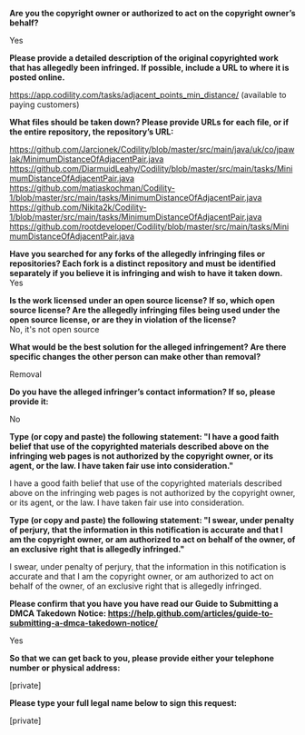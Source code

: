 **Are you the copyright owner or authorized to act on the copyright owner’s behalf?**  

Yes

**Please provide a detailed description of the original copyrighted work that has allegedly been infringed. If possible, include a URL to where it is posted online.**  

https://app.codility.com/tasks/adjacent_points_min_distance/
(available to paying customers)

**What files should be taken down? Please provide URLs for each file, or if the entire repository, the repository’s URL:**  

https://github.com/Jarcionek/Codility/blob/master/src/main/java/uk/co/jpawlak/MinimumDistanceOfAdjacentPair.java  
https://github.com/DiarmuidLeahy/Codility/blob/master/src/main/tasks/MinimumDistanceOfAdjacentPair.java  
https://github.com/matiaskochman/Codility-1/blob/master/src/main/tasks/MinimumDistanceOfAdjacentPair.java  
https://github.com/Nikita2k/Codility-1/blob/master/src/main/tasks/MinimumDistanceOfAdjacentPair.java  
https://github.com/rootdeveloper/Codility/blob/master/src/main/tasks/MinimumDistanceOfAdjacentPair.java  

**Have you searched for any forks of the allegedly infringing files or repositories? Each fork is a distinct repository and must be identified separately if you believe it is infringing and wish to have it taken down.**  
Yes  

**Is the work licensed under an open source license? If so, which open source license? Are the allegedly infringing files being used under the open source license, or are they in violation of the license?**  
No, it's not open source

**What would be the best solution for the alleged infringement? Are there specific changes the other person can make other than removal?**  

Removal

**Do you have the alleged infringer’s contact information? If so, please provide it:**  

No

**Type (or copy and paste) the following statement: "I have a good faith belief that use of the copyrighted materials described above on the infringing web pages is not authorized by the copyright owner, or its agent, or the law. I have taken fair use into consideration."**  

I have a good faith belief that use of the copyrighted materials described above on the infringing web pages is not authorized by the copyright owner, or its agent, or the law. I have taken fair use into consideration.

**Type (or copy and paste) the following statement: "I swear, under penalty of perjury, that the information in this notification is accurate and that I am the copyright owner, or am authorized to act on behalf of the owner, of an exclusive right that is allegedly infringed."**   

I swear, under penalty of perjury, that the information in this notification is accurate and that I am the copyright owner, or am authorized to act on behalf of the owner, of an exclusive right that is allegedly infringed.

**Please confirm that you have you have read our Guide to Submitting a DMCA Takedown Notice: https://help.github.com/articles/guide-to-submitting-a-dmca-takedown-notice/**  

Yes

**So that we can get back to you, please provide either your telephone number or physical address:**  

[private]  

**Please type your full legal name below to sign this request:**  

[private]
